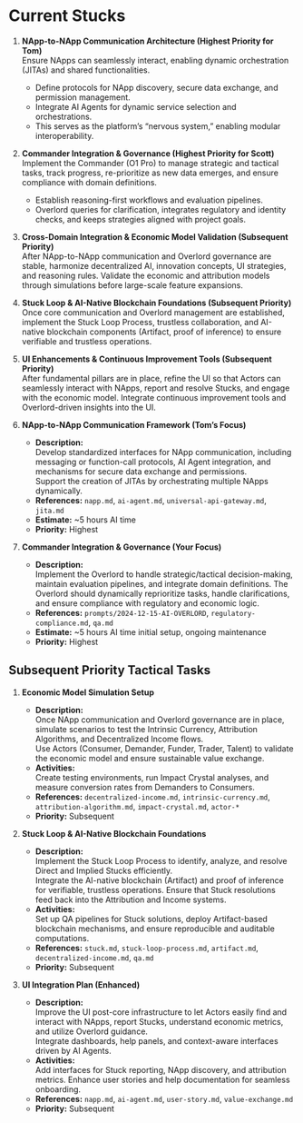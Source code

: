 # Current Stucks


1. **NApp-to-NApp Communication Architecture (Highest Priority for Tom)**  
   Ensure NApps can seamlessly interact, enabling dynamic orchestration (JITAs) and shared functionalities.  
   - Define protocols for NApp discovery, secure data exchange, and permission management.  
   - Integrate AI Agents for dynamic service selection and orchestrations.  
   - This serves as the platform’s “nervous system,” enabling modular interoperability.

2. **Commander Integration & Governance (Highest Priority for Scott)**  
   Implement the Commander (O1 Pro) to manage strategic and tactical tasks, track progress, re-prioritize as new data emerges, and ensure compliance with domain definitions.  
   - Establish reasoning-first workflows and evaluation pipelines.  
   - Overlord queries for clarification, integrates regulatory and identity checks, and keeps strategies aligned with project goals.

3. **Cross-Domain Integration & Economic Model Validation (Subsequent Priority)**  
   After NApp-to-NApp communication and Overlord governance are stable, harmonize decentralized AI, innovation concepts, UI strategies, and reasoning rules. Validate the economic and attribution models through simulations before large-scale feature expansions.

4. **Stuck Loop & AI-Native Blockchain Foundations (Subsequent Priority)**  
   Once core communication and Overlord management are established, implement the Stuck Loop Process, trustless collaboration, and AI-native blockchain components (Artifact, proof of inference) to ensure verifiable and trustless operations.

5. **UI Enhancements & Continuous Improvement Tools (Subsequent Priority)**  
   After fundamental pillars are in place, refine the UI so that Actors can seamlessly interact with NApps, report and resolve Stucks, and engage with the economic model. Integrate continuous improvement tools and Overlord-driven insights into the UI.

6. **NApp-to-NApp Communication Framework (Tom’s Focus)**  
   - **Description:**  
     Develop standardized interfaces for NApp communication, including messaging or function-call protocols, AI Agent integration, and mechanisms for secure data exchange and permissions.  
     Support the creation of JITAs by orchestrating multiple NApps dynamically.
   - **References:** `napp.md`, `ai-agent.md`, `universal-api-gateway.md`, `jita.md`  
   - **Estimate:** ~5 hours AI time  
   - **Priority:** Highest

7. **Commander Integration & Governance (Your Focus)**  
   - **Description:**  
     Implement the Overlord to handle strategic/tactical decision-making, maintain evaluation pipelines, and integrate domain definitions. The Overlord should dynamically reprioritize tasks, handle clarifications, and ensure compliance with regulatory and economic logic.
   - **References:** `prompts/2024-12-15-AI-OVERLORD`, `regulatory-compliance.md`, `qa.md`  
   - **Estimate:** ~5 hours AI time initial setup, ongoing maintenance  
   - **Priority:** Highest

## Subsequent Priority Tactical Tasks

1. **Economic Model Simulation Setup**  
   - **Description:**  
     Once NApp communication and Overlord governance are in place, simulate scenarios to test the Intrinsic Currency, Attribution Algorithms, and Decentralized Income flows.  
     Use Actors (Consumer, Demander, Funder, Trader, Talent) to validate the economic model and ensure sustainable value exchange.
   - **Activities:**  
     Create testing environments, run Impact Crystal analyses, and measure conversion rates from Demanders to Consumers.
   - **References:** `decentralized-income.md`, `intrinsic-currency.md`, `attribution-algorithm.md`, `impact-crystal.md`, `actor-*`  
   - **Priority:** Subsequent

2. **Stuck Loop & AI-Native Blockchain Foundations**  
   - **Description:**  
     Implement the Stuck Loop Process to identify, analyze, and resolve Direct and Implied Stucks efficiently.  
     Integrate the AI-native blockchain (Artifact) and proof of inference for verifiable, trustless operations. Ensure that Stuck resolutions feed back into the Attribution and Income systems.
   - **Activities:**  
     Set up QA pipelines for Stuck solutions, deploy Artifact-based blockchain mechanisms, and ensure reproducible and auditable computations.
   - **References:** `stuck.md`, `stuck-loop-process.md`, `artifact.md`, `decentralized-income.md`, `qa.md`  
   - **Priority:** Subsequent

3. **UI Integration Plan (Enhanced)**  
   - **Description:**  
     Improve the UI post-core infrastructure to let Actors easily find and interact with NApps, report Stucks, understand economic metrics, and utilize Overlord guidance.  
     Integrate dashboards, help panels, and context-aware interfaces driven by AI Agents.
   - **Activities:**  
     Add interfaces for Stuck reporting, NApp discovery, and attribution metrics. Enhance user stories and help documentation for seamless onboarding.
   - **References:** `napp.md`, `ai-agent.md`, `user-story.md`, `value-exchange.md`  
   - **Priority:** Subsequent
